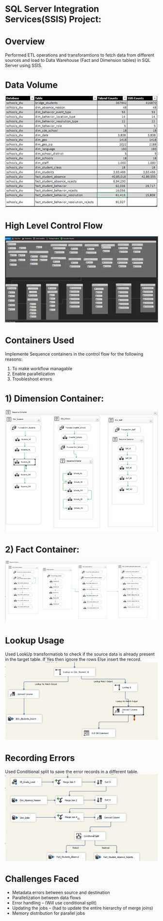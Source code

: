 
# SQL Server Integration Services(SSIS) Project:

# Overview
Performed ETL operations and transforamtions to fetch data from different sources and load to Data Warehouse (Fact and Dimension tables) in SQL Server using SSIS.

# Data Volume
<img src ="extras/datavolume.png" />

# High Level Control Flow
<img src ="extras/snap1.png" />

# Containers Used
Implemente Sequence containers in the control flow for the following reasons:

1) To make workflow managable
2) Enable parallelization
3) Troubleshoot errors

# 1) Dimension Container:
<img src ="extras/containerdim.PNG" />

# 2) Fact Container:
<img src ="extras/containerfact.PNG" />

# Lookup Usage
Used LookUp transformatiob to check if the source data is already present in the target table. 
If Yes then ignore the rows
Else insert the record.
<img src ="extras/lookup.PNG" />


# Recording Errors 
Used Conditional split to save the error records in a different table.
<img src ="extras/errorrecord.PNG" />

# Challenges Faced
- Metadata errors between source and destination
- Parallelization between data flows 
- Error handling – (Will use conditional split)
- Updating the jobs – (had to update the entire hierarchy of merge joins)
- Memory distribution for parallel jobs




